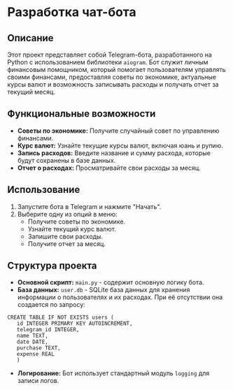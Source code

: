 # Разработка чат-бота

## Описание

Этот проект представляет собой Telegram-бота, разработанного 
на Python с использованием библиотеки `aiogram`. 
Бот служит личным финансовым помощником, который помогает 
пользователям управлять своими финансами, предоставляя советы 
по экономике, актуальные курсы валют и возможность записывать расходы
и получать отчет за текущий месяц.

## Функциональные возможности

- **Советы по экономике:** Получите случайный совет по управлению финансами.
- **Курс валют:** Узнайте текущие курсы валют, включая юань и рупию.
- **Запись расходов:** Введите название и сумму расхода, которые будут 
сохранены в базе данных.
- **Отчет о расходах:** Просматривайте свои расходы за месяц.

## Использование

1. Запустите бота в Telegram и нажмите "Начать".
2. Выберите одну из опций в меню:
   - Получите советы по экономике.
   - Узнайте текущий курс валют.
   - Запишите свои расходы.
   - Получите отчет за месяц.

## Структура проекта

- **Основной скрипт:** `main.py` - содержит основную логику бота.
- **База данных:** `user.db` - SQLite база данных для хранения информации 
о пользователях и их расходах. При её отсутствии она создается по запросу:<br>
```
CREATE TABLE IF NOT EXISTS users (
   id INTEGER PRIMARY KEY AUTOINCREMENT,
   telegram_id INTEGER, 
   name TEXT,
   date DATE,
   purchase TEXT,
   expense REAL
   )
```
- **Логирование:** Бот использует стандартный модуль `logging` для записи логов.

